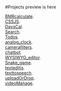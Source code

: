 #Projects preview is here

[BMRcalculate](https://asadportfoliobd.netlify.app/BMRcalculate/).<br/>
[CSSJS](https://asadportfoliobd.netlify.app/CSSJS/).<br/>
[DaysCal](https://asadportfoliobd.netlify.app/DaysCal/).<br/>
[Search](https://asadportfoliobd.netlify.app/Search/).<br/>
[Todos](https://asadportfoliobd.netlify.app/Todos/).<br/>
[analog_clock](https://asadportfoliobd.netlify.app/analog_clock/).<br/>
[camerafilters](https://asadportfoliobd.netlify.app/camerafilters/).<br/>
[chatbot](https://asadportfoliobd.netlify.app/chatbot/).<br/>
[WYSIWYG_editor](https://asadportfoliobd.netlify.app/editor/).<br/>
[Snake_game](https://asadportfoliobd.netlify.app/snack/).<br/>
[texteditjs](https://asadportfoliobd.netlify.app/texteditjs/).<br/>
[texttospeech](https://asadportfoliobd.netlify.app/texttospeech/).<br/>
[uploadOrDrop](https://asadportfoliobd.netlify.app/uploadOrDrop/).<br/>
[videoManage](https://asadportfoliobd.netlify.app/videoManage/).<br/>
